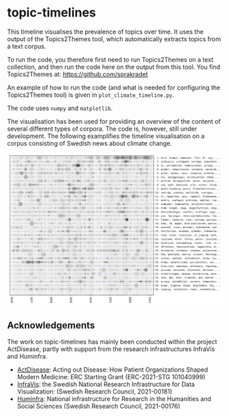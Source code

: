 topic-timelines
===============
This timeline visualises the prevalence of topics over time. It uses the output of the Topics2Themes tool, which automatically extracts topics from a text corpus. 

To run the code, you therefore first need to run Topics2Themes on a text collection, and then run the code here on the output from this tool. You find Topics2Themes at: https://github.com/sprakradet

An example of how to run the code (and what is needed for configuring the Topics2Themes tool) is given in `plot_climate_timeline.py`. 

The code uses `numpy` and `matplotlib`.

The visualisation has been used for providing an overview of the content of several different types of corpora. The code is, however, still under development. The following examplifies the timeline visualisation on a corpus consisting of Swedish news about climate change.


![alttext](climate-news.png)

## Acknowledgements
The work on topic-timelines has mainly been conducted within the project ActDisease, partly with support from the research infrastructures InfraVis and Huminfra.

- [ActDisease](https://www.actdisease.org): Acting out Disease: How Patient Organizations Shaped Modern Medicine: ERC Starting Grant (ERC-2021-STG 101040999)
- [InfraVis](https://infravis.se): the Swedish National Research Infrastructure for Data Visualization: (Swedish Research Council, 2021-00181)
- [Huminfra](https://www.huminfra.se): National infrastructure for Research in the Humanities and Social Sciences (Swedish Research Council, 2021-00176)

